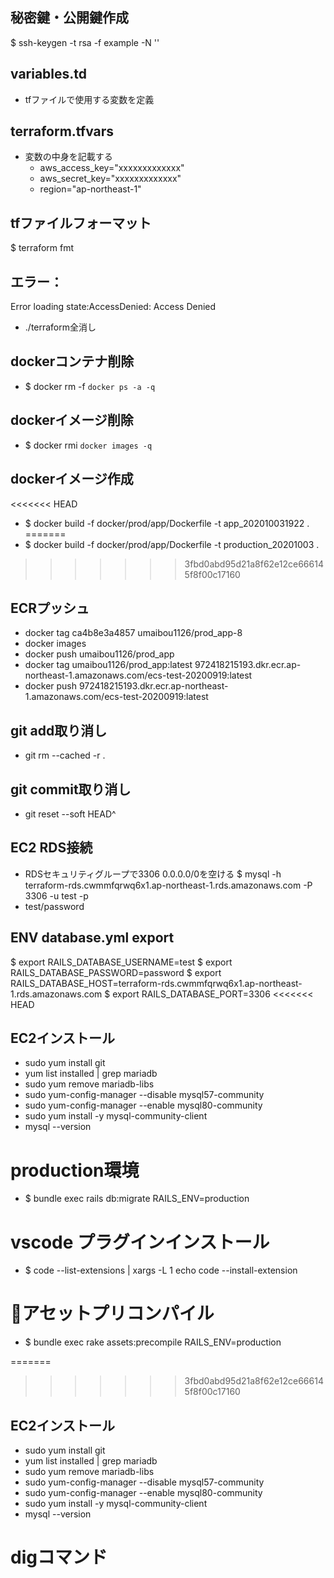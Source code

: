 ## 秘密鍵・公開鍵作成
$ ssh-keygen -t rsa -f example -N ''

## variables.td
  - tfファイルで使用する変数を定義

## terraform.tfvars
  - 変数の中身を記載する
    - aws_access_key="xxxxxxxxxxxxx"
    - aws_secret_key="xxxxxxxxxxxxx"
    - region="ap-northeast-1"

## tfファイルフォーマット
$ terraform fmt

## エラー：
Error loading state:AccessDenied: Access Denied
  - ./terraform全消し

## dockerコンテナ削除
 - $ docker rm -f `docker ps -a -q`

## dockerイメージ削除
 - $ docker rmi `docker images -q`

 ## dockerイメージ作成
<<<<<<< HEAD
 - $ docker build -f docker/prod/app/Dockerfile -t app_202010031922 .
=======
 - $ docker build -f docker/prod/app/Dockerfile -t production_20201003 .
>>>>>>> 3fbd0abd95d21a8f62e12ce666145f8f00c17160

## ECRプッシュ
  - docker tag ca4b8e3a4857 umaibou1126/prod_app-8
  - docker images
  - docker push umaibou1126/prod_app
  - docker tag umaibou1126/prod_app:latest 972418215193.dkr.ecr.ap-northeast-1.amazonaws.com/ecs-test-20200919:latest
  - docker push 972418215193.dkr.ecr.ap-northeast-1.amazonaws.com/ecs-test-20200919:latest


## git add取り消し
  - git rm --cached -r .

## git commit取り消し
  - git reset --soft HEAD^


## EC2 RDS接続
 - RDSセキュリティグループで3306 0.0.0.0/0を空ける
$ mysql -h terraform-rds.cwmmfqrwq6x1.ap-northeast-1.rds.amazonaws.com -P 3306 -u test -p
 - test/password


 ## ENV database.yml export

 $ export RAILS_DATABASE_USERNAME=test
 $ export RAILS_DATABASE_PASSWORD=password
 $ export RAILS_DATABASE_HOST=terraform-rds.cwmmfqrwq6x1.ap-northeast-1.rds.amazonaws.com
 $ export RAILS_DATABASE_PORT=3306
<<<<<<< HEAD

## EC2インストール

 - sudo yum install git
 - yum list installed | grep mariadb
 - sudo yum remove mariadb-libs
 - sudo yum-config-manager --disable mysql57-community
 - sudo yum-config-manager --enable mysql80-community
 - sudo yum install -y mysql-community-client
 - mysql --version


# production環境
 - $ bundle exec rails db:migrate RAILS_ENV=production


 # vscode プラグインインストール
  - $ code --list-extensions | xargs -L 1 echo code --install-extension

# アセットプリコンパイル
 - $ bundle exec rake assets:precompile RAILS_ENV=production

=======
>>>>>>> 3fbd0abd95d21a8f62e12ce666145f8f00c17160

## EC2インストール

 - sudo yum install git
 - yum list installed | grep mariadb
 - sudo yum remove mariadb-libs
 - sudo yum-config-manager --disable mysql57-community
 - sudo yum-config-manager --enable mysql80-community
 - sudo yum install -y mysql-community-client
 - mysql --version


# digコマンド

